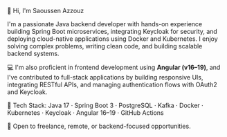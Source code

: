 👋 Hi, I'm Saoussen Azzouz

I'm a passionate Java backend developer with hands-on experience building Spring Boot microservices, integrating Keycloak for security, and deploying cloud-native applications using Docker and Kubernetes. I enjoy solving complex problems, writing clean code, and building scalable backend systems.

💻 I'm also proficient in frontend development using **Angular (v16–19)**, and I've contributed to full-stack applications by building responsive UIs, integrating RESTful APIs, and managing authentication flows with OAuth2 and Keycloak.

🔧 Tech Stack: Java 17 · Spring Boot 3 · PostgreSQL · Kafka · Docker · Kubernetes · Keycloak · Angular 16–19 · GitHub Actions

📌 Open to freelance, remote, or backend-focused opportunities.

<!---
AzouzSaoussen/AzouzSaoussen is a ✨ special ✨ repository because its `README.md` (this file) appears on your GitHub profile.
You can click the Preview link to take a look at your changes.
--->
